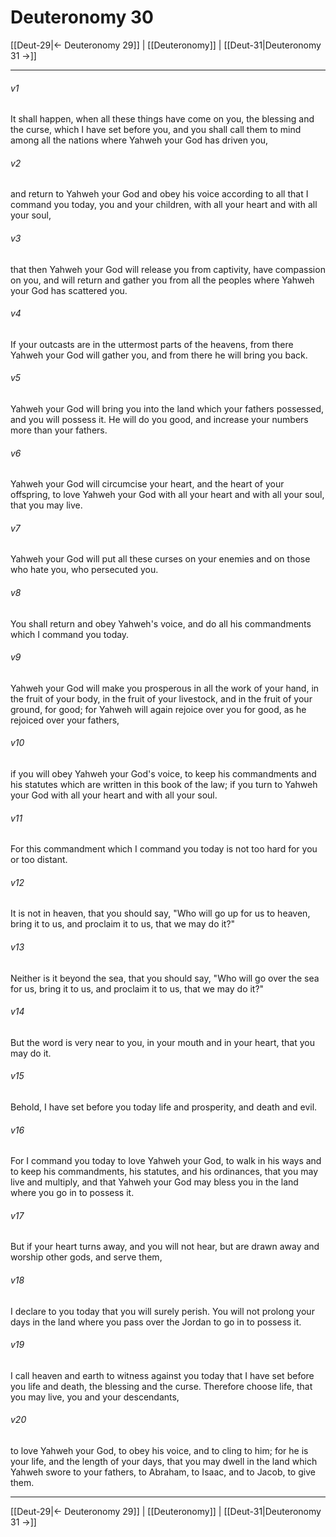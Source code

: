 # Deuteronomy 30

[[Deut-29|← Deuteronomy 29]] | [[Deuteronomy]] | [[Deut-31|Deuteronomy 31 →]]
***



###### v1 
It shall happen, when all these things have come on you, the blessing and the curse, which I have set before you, and you shall call them to mind among all the nations where Yahweh your God has driven you, 

###### v2 
and return to Yahweh your God and obey his voice according to all that I command you today, you and your children, with all your heart and with all your soul, 

###### v3 
that then Yahweh your God will release you from captivity, have compassion on you, and will return and gather you from all the peoples where Yahweh your God has scattered you. 

###### v4 
If your outcasts are in the uttermost parts of the heavens, from there Yahweh your God will gather you, and from there he will bring you back. 

###### v5 
Yahweh your God will bring you into the land which your fathers possessed, and you will possess it. He will do you good, and increase your numbers more than your fathers. 

###### v6 
Yahweh your God will circumcise your heart, and the heart of your offspring, to love Yahweh your God with all your heart and with all your soul, that you may live. 

###### v7 
Yahweh your God will put all these curses on your enemies and on those who hate you, who persecuted you. 

###### v8 
You shall return and obey Yahweh's voice, and do all his commandments which I command you today. 

###### v9 
Yahweh your God will make you prosperous in all the work of your hand, in the fruit of your body, in the fruit of your livestock, and in the fruit of your ground, for good; for Yahweh will again rejoice over you for good, as he rejoiced over your fathers, 

###### v10 
if you will obey Yahweh your God's voice, to keep his commandments and his statutes which are written in this book of the law; if you turn to Yahweh your God with all your heart and with all your soul. 

###### v11 
For this commandment which I command you today is not too hard for you or too distant. 

###### v12 
It is not in heaven, that you should say, "Who will go up for us to heaven, bring it to us, and proclaim it to us, that we may do it?" 

###### v13 
Neither is it beyond the sea, that you should say, "Who will go over the sea for us, bring it to us, and proclaim it to us, that we may do it?" 

###### v14 
But the word is very near to you, in your mouth and in your heart, that you may do it. 

###### v15 
Behold, I have set before you today life and prosperity, and death and evil. 

###### v16 
For I command you today to love Yahweh your God, to walk in his ways and to keep his commandments, his statutes, and his ordinances, that you may live and multiply, and that Yahweh your God may bless you in the land where you go in to possess it. 

###### v17 
But if your heart turns away, and you will not hear, but are drawn away and worship other gods, and serve them, 

###### v18 
I declare to you today that you will surely perish. You will not prolong your days in the land where you pass over the Jordan to go in to possess it. 

###### v19 
I call heaven and earth to witness against you today that I have set before you life and death, the blessing and the curse. Therefore choose life, that you may live, you and your descendants, 

###### v20 
to love Yahweh your God, to obey his voice, and to cling to him; for he is your life, and the length of your days, that you may dwell in the land which Yahweh swore to your fathers, to Abraham, to Isaac, and to Jacob, to give them.

***
[[Deut-29|← Deuteronomy 29]] | [[Deuteronomy]] | [[Deut-31|Deuteronomy 31 →]]
